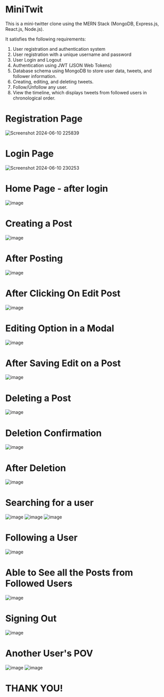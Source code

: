# MiniTwit
This is a mini-twitter clone using the MERN Stack (MongoDB, Express.js, React.js, Node.js).

It satisfies the following requirements: 
1. User registration and authentication system
2. User registration with a unique username and password
3. User Login and Logout
4. Authentication using JWT (JSON Web Tokens)
5. Database schema using MongoDB to store user data, tweets, and follower information.
6. Creating, editing, and deleting tweets.
7. Follow/Unfollow any user.
8. View the timeline, which displays tweets from followed users in chronological order.

# Registration Page
![Screenshot 2024-06-10 225839](https://github.com/chhetri-aryan/MiniTwit/assets/72271864/330a6aa4-a217-4db0-b823-09c78e928ae1)


# Login Page
![Screenshot 2024-06-10 230253](https://github.com/chhetri-aryan/MiniTwit/assets/72271864/6c72b803-e366-4ac9-ad35-a6980c05489a)

# Home Page - after login
![image](https://github.com/chhetri-aryan/MiniTwit/assets/72271864/654d2533-276b-4399-a64f-51c035c4e5e4)

# Creating a Post
![image](https://github.com/chhetri-aryan/MiniTwit/assets/72271864/439baa7d-e555-49e6-9ddd-d4d2b3562e72)

# After Posting
![image](https://github.com/chhetri-aryan/MiniTwit/assets/72271864/013adb1e-035b-458e-905e-87114651e885)

# After Clicking On Edit Post
![image](https://github.com/chhetri-aryan/MiniTwit/assets/72271864/f7146f70-8b38-4ea8-9c90-99a2c3570f17)

# Editing Option in a Modal
![image](https://github.com/chhetri-aryan/MiniTwit/assets/72271864/edc0788b-496a-4b43-a651-9ed0c73b774b)

# After Saving Edit on a Post
![image](https://github.com/chhetri-aryan/MiniTwit/assets/72271864/a9678d22-1f89-4f63-8464-5f007586b560)

# Deleting a Post
![image](https://github.com/chhetri-aryan/MiniTwit/assets/72271864/1cf5b1c4-d841-4a33-9963-66ba6d006e85)

# Deletion Confirmation
![image](https://github.com/chhetri-aryan/MiniTwit/assets/72271864/a3cd9dd2-9624-4d78-84aa-f9893693e77e)

# After Deletion
![image](https://github.com/chhetri-aryan/MiniTwit/assets/72271864/cbea9cd4-0bb7-46f3-b644-7a1b7c3afd0f)

# Searching for a user
![image](https://github.com/chhetri-aryan/MiniTwit/assets/72271864/5b7a102c-8f09-42cc-aa56-145cbef434ee)
![image](https://github.com/chhetri-aryan/MiniTwit/assets/72271864/e8d36195-d700-499a-95da-8860c02eaf38)
![image](https://github.com/chhetri-aryan/MiniTwit/assets/72271864/392fff1d-f65e-404b-8bed-c1c4e9e75ba7)

# Following a User
![image](https://github.com/chhetri-aryan/MiniTwit/assets/72271864/5e63a670-931b-40c3-9720-58b7378a9c01)

# Able to See all the Posts from Followed Users
![image](https://github.com/chhetri-aryan/MiniTwit/assets/72271864/8868202a-a038-458a-8b23-654c152f7ea0)

# Signing Out
![image](https://github.com/chhetri-aryan/MiniTwit/assets/72271864/3c53521b-a0be-44fb-adc1-83a6a67eb8fe)

# Another User's POV
![image](https://github.com/chhetri-aryan/MiniTwit/assets/72271864/54dc7ac9-1e7f-44b0-8572-c511eca5f999)
![image](https://github.com/chhetri-aryan/MiniTwit/assets/72271864/ced52496-5d03-4943-958f-2f5cbe987601)


# THANK YOU!







